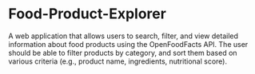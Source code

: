 # Food-Product-Explorer
 A web application that allows users to search, filter, and view detailed information about food products using the OpenFoodFacts API. The user should be able to filter products by category, and sort them based on various criteria (e.g., product name, ingredients, nutritional score).
